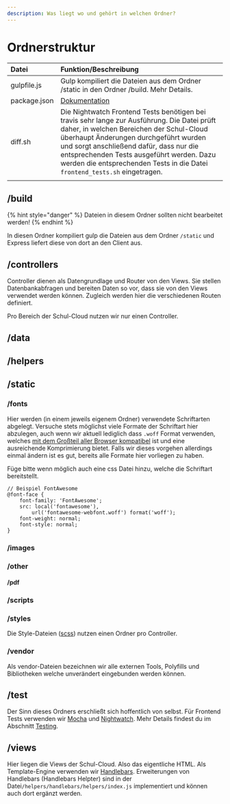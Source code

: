 ```yaml
---
description: Was liegt wo und gehört in welchen Ordner?
---
```


# Ordnerstruktur

| Datei | Funktion/Beschreibung |
| :--- | :--- |
| gulpfile.js | Gulp kompiliert die Dateien aus dem Ordner /static in den Ordner /build. Mehr Details. |
| package.json | [Dokumentation](https://docs.npmjs.com/files/package.json) |
| diff.sh | Die Nightwatch Frontend Tests benötigen bei travis sehr lange zur Ausführung. Die Datei prüft daher, in welchen Bereichen der Schul-Cloud überhaupt Änderungen durchgeführt wurden und sorgt anschließend dafür, dass nur die entsprechenden Tests ausgeführt werden. Dazu werden die entsprechenden Tests in die Datei `frontend_tests.sh` eingetragen. |
|  |  |

## /build

{% hint style="danger" %}
Dateien in diesem Ordner sollten nicht bearbeitet werden!
{% endhint %}

In diesen Ordner kompiliert gulp die Dateien aus dem Ordner `/static` und Express liefert diese von dort an den Client aus.

## /controllers

Controller dienen als Datengrundlage und Router von den Views. Sie stellen Datenbankabfragen und bereiten Daten so vor, dass sie von den Views verwendet werden können. Zugleich werden hier die verschiedenen Routen definiert.

Pro Bereich der Schul-Cloud nutzen wir nur einen Controller.

## /data

## /helpers

## /static

### /fonts

Hier werden \(in einem jeweils eigenem Ordner\) verwendete Schriftarten abgelegt. Versuche stets möglichst viele Formate der Schriftart hier abzulegen, auch wenn wir aktuell lediglich dass `.woff` Format verwenden, welches [mit dem Großteil aller Browser kompatibel](https://caniuse.com/#search=woff) ist und eine ausreichende Komprimierung bietet. Falls wir dieses vorgehen allerdings einmal ändern ist es gut, bereits alle Formate hier vorliegen zu haben.

Füge bitte wenn möglich auch eine css Datei hinzu, welche die Schriftart bereitstellt.

```text
// Beispiel FontAwesome
@font-face {
	font-family: 'FontAwesome';
	src: local('fontawesome'),
		url('fontawesome-webfont.woff') format('woff');
	font-weight: normal;
	font-style: normal;
}
```

### /images

### /other

#### /pdf

### /scripts

### /styles

Die Style-Dateien \([scss](https://sass-lang.com)\) nutzen einen Ordner pro Controller. 

### /vendor

Als vendor-Dateien bezeichnen wir alle externen Tools, Polyfills und Bibliotheken welche unverändert eingebunden werden können.

## /test

Der Sinn dieses Ordners erschließt sich hoffentlich von selbst. Für Frontend Tests verwenden wir [Mocha](https://mochajs.org/) und [Nightwatch](http://nightwatchjs.org/). Mehr Details findest du im Abschnitt [Testing](testing.md).

## /views

Hier liegen die Views der Schul-Cloud. Also das eigentliche HTML. Als Template-Engine verwenden wir [Handlebars](https://handlebarsjs.com/). Erweiterungen von Handlebars \(Handlebars Helpter\) sind in der Datei`/helpers/handlebars/helpers/index.js` implementiert und können auch dort ergänzt werden.

